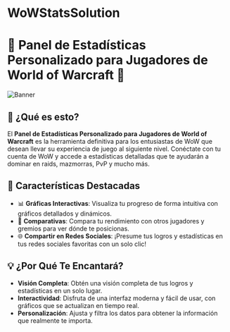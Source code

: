 # WoWStatsSolution


# 🌟 Panel de Estadísticas Personalizado para Jugadores de World of Warcraft 🌟

![Banner](https://img.freepik.com/vector-gratis/conjunto-elementos-tablero-negocios_23-2148368429.jpg?size=626&ext=jpg&ga=GA1.1.672697106.1717804800&semt=ais_user)

## 🚀 ¿Qué es esto?

El **Panel de Estadísticas Personalizado para Jugadores de World of Warcraft** es la herramienta definitiva para los entusiastas de WoW que desean llevar su experiencia de juego al siguiente nivel. Conéctate con tu cuenta de WoW y accede a estadísticas detalladas que te ayudarán a dominar en raids, mazmorras, PvP y mucho más.

## 🌟 Características Destacadas

- 📊 **Gráficas Interactivas**: Visualiza tu progreso de forma intuitiva con gráficos detallados y dinámicos.
- 🔎 **Comparativas**: Compara tu rendimiento con otros jugadores y gremios para ver dónde te posicionas.
- 🌐 **Compartir en Redes Sociales**: ¡Presume tus logros y estadísticas en tus redes sociales favoritas con un solo clic!

## 💡 ¿Por Qué Te Encantará?

- **Visión Completa**: Obtén una visión completa de tus logros y estadísticas en un solo lugar.
- **Interactividad**: Disfruta de una interfaz moderna y fácil de usar, con gráficos que se actualizan en tiempo real.
- **Personalización**: Ajusta y filtra los datos para obtener la información que realmente te importa.

